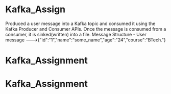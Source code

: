 # Kafka_Assign
Produced a user message into a Kafka topic and consumed it using the Kafka Producer and Consumer APIs.
Once the message is consumed from a consumer, it is sinked(written) into a file.
Message Structure - User message --->{"id":"1","name":"some_name","age":"24","course":"BTech."}
# Kafka_Assignment
# Kafka_Assignment
